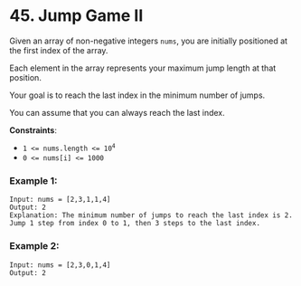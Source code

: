 # 45. Jump Game II

Given an array of non-negative integers `nums`, you are initially positioned at the first index of the array.

Each element in the array represents your maximum jump length at that position.

Your goal is to reach the last index in the minimum number of jumps.

You can assume that you can always reach the last index.

**Constraints**:

- <code>1 <= nums.length <= 10<sup>4</sup></code>
- `0 <= nums[i] <= 1000`


### Example 1:
```
Input: nums = [2,3,1,1,4]
Output: 2
Explanation: The minimum number of jumps to reach the last index is 2. Jump 1 step from index 0 to 1, then 3 steps to the last index.
```

### Example 2:
```
Input: nums = [2,3,0,1,4]
Output: 2
```
